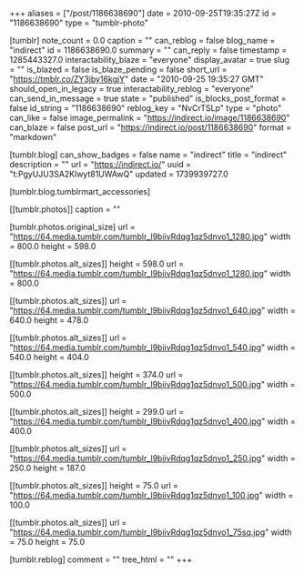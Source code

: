 +++
aliases = ["/post/1186638690"]
date = 2010-09-25T19:35:27Z
id = "1186638690"
type = "tumblr-photo"

[tumblr]
note_count = 0.0
caption = ""
can_reblog = false
blog_name = "indirect"
id = 1186638690.0
summary = ""
can_reply = false
timestamp = 1285443327.0
interactability_blaze = "everyone"
display_avatar = true
slug = ""
is_blazed = false
is_blaze_pending = false
short_url = "https://tmblr.co/ZY3jby16kgjY"
date = "2010-09-25 19:35:27 GMT"
should_open_in_legacy = true
interactability_reblog = "everyone"
can_send_in_message = true
state = "published"
is_blocks_post_format = false
id_string = "1186638690"
reblog_key = "NvCrTSLp"
type = "photo"
can_like = false
image_permalink = "https://indirect.io/image/1186638690"
can_blaze = false
post_url = "https://indirect.io/post/1186638690"
format = "markdown"

[tumblr.blog]
can_show_badges = false
name = "indirect"
title = "indirect"
description = ""
url = "https://indirect.io/"
uuid = "t:PgyUJU3SA2Klwyt81UWAwQ"
updated = 1739939727.0

[tumblr.blog.tumblrmart_accessories]

[[tumblr.photos]]
caption = ""

[tumblr.photos.original_size]
url = "https://64.media.tumblr.com/tumblr_l9biivRdqg1qz5dnvo1_1280.jpg"
width = 800.0
height = 598.0

[[tumblr.photos.alt_sizes]]
height = 598.0
url = "https://64.media.tumblr.com/tumblr_l9biivRdqg1qz5dnvo1_1280.jpg"
width = 800.0

[[tumblr.photos.alt_sizes]]
url = "https://64.media.tumblr.com/tumblr_l9biivRdqg1qz5dnvo1_640.jpg"
width = 640.0
height = 478.0

[[tumblr.photos.alt_sizes]]
url = "https://64.media.tumblr.com/tumblr_l9biivRdqg1qz5dnvo1_540.jpg"
width = 540.0
height = 404.0

[[tumblr.photos.alt_sizes]]
height = 374.0
url = "https://64.media.tumblr.com/tumblr_l9biivRdqg1qz5dnvo1_500.jpg"
width = 500.0

[[tumblr.photos.alt_sizes]]
height = 299.0
url = "https://64.media.tumblr.com/tumblr_l9biivRdqg1qz5dnvo1_400.jpg"
width = 400.0

[[tumblr.photos.alt_sizes]]
url = "https://64.media.tumblr.com/tumblr_l9biivRdqg1qz5dnvo1_250.jpg"
width = 250.0
height = 187.0

[[tumblr.photos.alt_sizes]]
height = 75.0
url = "https://64.media.tumblr.com/tumblr_l9biivRdqg1qz5dnvo1_100.jpg"
width = 100.0

[[tumblr.photos.alt_sizes]]
url = "https://64.media.tumblr.com/tumblr_l9biivRdqg1qz5dnvo1_75sq.jpg"
width = 75.0
height = 75.0

[tumblr.reblog]
comment = ""
tree_html = ""
+++
